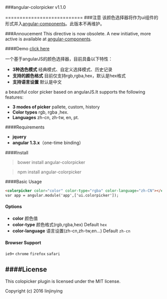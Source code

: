###angular-colorpicker v1.1.0

===========================
###注意
该颜色选择器将作为ui组件的形式并入[angular-components](https://github.com/linjinying/angular-components/tree/master/angular-colorpicker)。此版本不再维护。

###Annoucement
This directive is now obsolete. A new initiative, more active is available at [angular-components](https://github.com/linjinying/angular-components/tree/master/angular-colorpicker).

####Demo
[click here](http://w3cin.com/demo/angular-components/angular-colorpicker/)


一个基于angularJS的颜色选择器，目前具备以下特性：
- **3种选色模式**  经典模式、自定义选择模式、历史记录
- **支持的颜色格式**  目前仅支持rgb,rgba,hex，默认是hex格式
- **支持语言设置**  默认是中文

a beautiful color picker based on angularJS.It supports the following features:
- **3 modes of picker**  pallete, custom, history
- **Color types**  rgb, rgba ,hex.
- **Languages**  zh-cn, zh-tw, en, pt.

####Requirements
- **jquery**
- **angular 1.3.x**（one-time binding）

####Install
> bower install angular-colorpicker

> npm install angular-colorpicker

####Basic Usage
```html
<colorpicker color="color" color-type="rgba" color-language="zh-CN"></colorpicker>
var app = angular.module('app',['ui.colorpicker']);
```

#### Options
- **color**  颜色值
- **color-type** 颜色格式(rgb,rgba,hex) Default `hex`
- **color-language** 语言设置(zh-cn,zh-tw,en...) Default `zh-cn`


#### Browser Support
`ie9+`  `chrome` `firefox` `safari`

####License
--------
This colopicker plugin is licensed under the MIT license.

Copyright (c) 2016 linjinying
